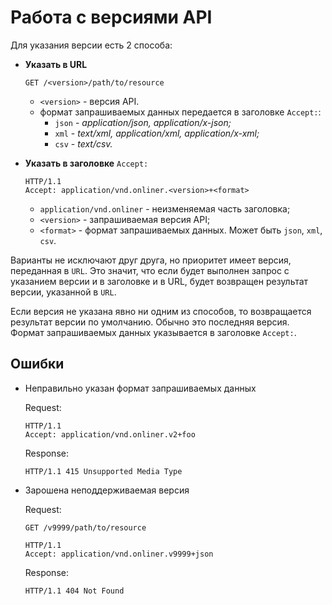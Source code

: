 # Работа с версиями API

Для указания версии есть 2 способа:

-   **Указать в URL**

    ```
    GET /<version>/path/to/resource
    ```
    
    - `<version>` - версия API.
    - формат запрашиваемых данных передается в заголовке `Accept:`:
        - `json` - *application/json, application/x-json;*
        - `xml` - *text/xml, application/xml, application/x-xml;*
        - `csv` - *text/csv.*

-   **Указать в заголовке** `Accept:`

    ```
    HTTP/1.1
    Accept: application/vnd.onliner.<version>+<format>
    ```

    - `application/vnd.onliner` - неизменяемая часть заголовка;
    - `<version>` - запрашиваемая версия API;
    - `<format>` - формат запрашиваемых данных. Может быть `json`, `xml`, `csv`.

Варианты не исключают друг друга, но приоритет имеет версия, переданная в `URL`.
Это значит, что если будет выполнен запрос с указанием версии и в заголовке и в URL, будет возвращен результат версии, указанной в `URL`.

Если версия не указана явно ни одним из способов, то возвращается результат версии по умолчанию.
Обычно это последняя версия. Формат запрашиваемых данных указывается в заголовке `Accept:`.

## Ошибки

-   Неправильно указан формат запрашиваемых данных

    Request:

    ```
    HTTP/1.1
    Accept: application/vnd.onliner.v2+foo
    ```
    
    Response:

    ```
    HTTP/1.1 415 Unsupported Media Type
    ```

-   Зарошена неподдерживаемая версия

    Request:

    ```
    GET /v9999/path/to/resource
    ```
    
    ```
    HTTP/1.1
    Accept: application/vnd.onliner.v9999+json
    ```
    
    Response:

    ```
    HTTP/1.1 404 Not Found
    ```
